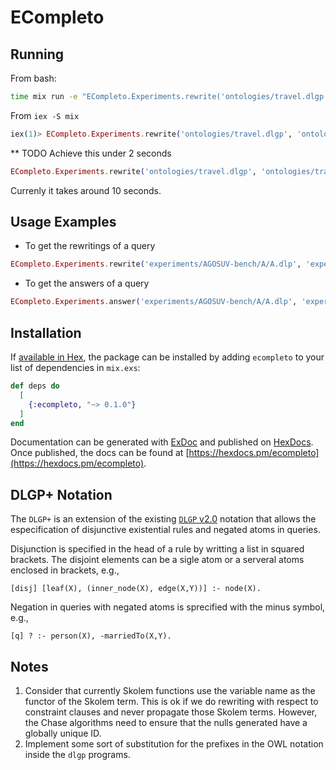# ECompleto

## Running

From bash:
```bash
time mix run -e "ECompleto.Experiments.rewrite('ontologies/travel.dlgp', 'ontologies/travel.queries2.txt') |> Enum.map(&(\"#{&1}\"))"  
```

From `iex -S mix`
```elixir
iex(1)> ECompleto.Experiments.rewrite('ontologies/travel.dlgp', 'ontologies/travel.queries.txt', 0)
```

** TODO 
Achieve this under 2 seconds
```elixir
ECompleto.Experiments.rewrite('ontologies/travel.dlgp', 'ontologies/travel.queries2.txt')
```
Currenly it takes around 10 seconds.

## Usage Examples

* To get the rewritings of a query
```elixir
ECompleto.Experiments.rewrite('experiments/AGOSUV-bench/A/A.dlp', 'experiments/AGOSUV-bench/A/A_queries.dlp', 0) |>  ECompleto.Program.to_file('experiments/AGOSUV-bench/A/A_rewritings_0_ecompleto.dlgp')
```

* To get the answers of a query
```elixir
ECompleto.Experiments.answer('experiments/AGOSUV-bench/A/A.dlp', 'experiments/AGOSUV-bench/A/A_queries.dlp', 0) |>  ECompleto.Program.to_file('experiments/AGOSUV-bench/A/A_answers_0_ecompleto.dlgp')
```


## Installation

If [available in Hex](https://hex.pm/docs/publish), the package can be installed
by adding `ecompleto` to your list of dependencies in `mix.exs`:

```elixir
def deps do
  [
    {:ecompleto, "~> 0.1.0"}
  ]
end
```

Documentation can be generated with [ExDoc](https://github.com/elixir-lang/ex_doc)
and published on [HexDocs](https://hexdocs.pm). Once published, the docs can
be found at [https://hexdocs.pm/ecompleto](https://hexdocs.pm/ecompleto).

## DLGP+ Notation

The `DLGP+` is an extension of the existing [`DLGP` v2.0](https://graphik-team.github.io/graal/papers/datalog+_v2.0_en.pdf) notation that allows the especification of disjunctive existential rules and negated atoms in queries.

Disjunction is specified in the head of a rule by writting a list in squared brackets. The disjoint elements can be a sigle atom or a serveral atoms enclosed in brackets, e.g.,
```
[disj] [leaf(X), (inner_node(X), edge(X,Y))] :- node(X).

```
Negation in queries with negated atoms is sprecified with the minus symbol, e.g.,
```
[q] ? :- person(X), -marriedTo(X,Y). 
```

## Notes



1. Consider that currently Skolem functions use the variable name as the functor of the Skolem term. This is ok if we do rewriting with respect to constraint clauses and never propagate those Skolem terms. However, the Chase algorithms need to ensure that the nulls generated have a globally unique ID.
1. Implement some sort of substitution for the prefixes in the OWL notation inside the `dlgp` programs.
